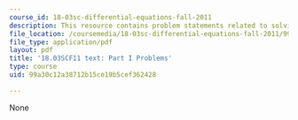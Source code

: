 ```yaml
---
course_id: 18-03sc-differential-equations-fall-2011
description: This resource contains problem statements related to solving IVP's.
file_location: /coursemedia/18-03sc-differential-equations-fall-2011/99a30c12a38712b15ce19b5cef362428_MIT18_03SCF11_ps7_s29q.pdf
file_type: application/pdf
layout: pdf
title: '18.03SCF11 text: Part I Problems'
type: course
uid: 99a30c12a38712b15ce19b5cef362428

---
```

None